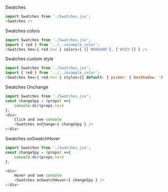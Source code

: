 Swatches
```js
import Swatches from './Swatches.jsx';
<Swatches />
```



Swatches colors
```js
import Swatches from './Swatches.jsx';
import { red } from '../../example_color';
<Swatches hex={ red.hex } colors={ [['#004d40'], ['#333']] } />
```

Swatches custom style
```js
import Swatches from './Swatches.jsx';
import { red } from '../../example_color';
<Swatches hex={ red.hex } styles={{ default: { picker: { boxShadow: '0 0 10px red' } } }} />
```


Swatches Onchange
```js
import Swatches from './Swatches.jsx';
const changeSpy = (props) =>{
    console.dir(props.hex)
};
<div>
    Click and see console
    <Swatches onChange={ changeSpy } />
</div>
```


Swatches onSwatchHover
```js
import Swatches from './Swatches.jsx';
const changeSpy = (props) =>{
    console.dir(props.hex)
};

<div>
    Hover and see console
    <Swatches onSwatchHover={ changeSpy } />
</div>
```